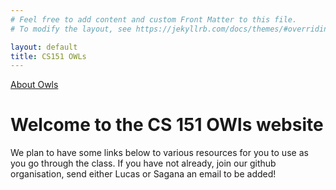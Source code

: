 ```yaml
---
# Feel free to add content and custom Front Matter to this file.
# To modify the layout, see https://jekyllrb.com/docs/themes/#overriding-theme-defaults

layout: default
title: CS151 OWLs
---
```

[About Owls](about.markdown)
# Welcome to the CS 151 OWls website

We plan to have some links below to various resources for you to use as you go through the class. If you have not already, join our github organisation, send either Lucas or Sagana an email to be added!

